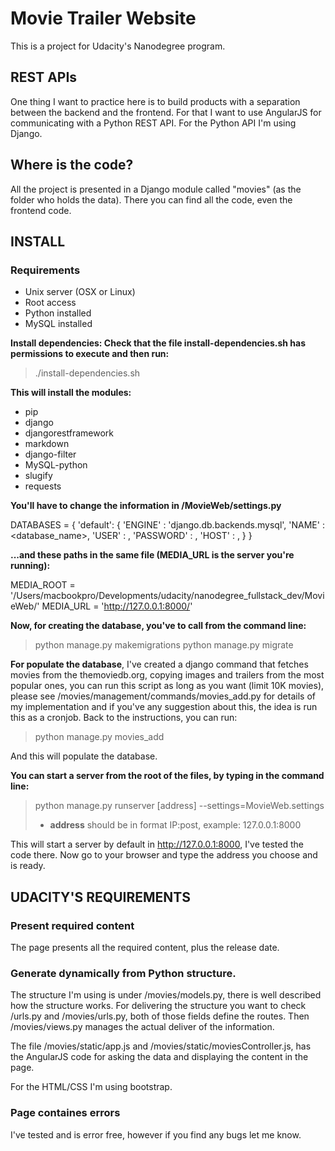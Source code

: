 # Movie Trailer Website

This is a project for Udacity's Nanodegree program.

## REST APIs

One thing I want to practice here is to build products with a separation between the backend and the frontend. For that I want to use AngularJS for communicating with a Python REST API. For the Python API I'm using Django.

## Where is the code?

All the project is presented in a Django module called "movies" (as the folder who holds the data). There you can find all the code, even the frontend code.

## INSTALL

### Requirements
* Unix server (OSX or Linux)
* Root access
* Python installed
* MySQL installed

**Install dependencies: Check that the file install-dependencies.sh has permissions to execute and then run:**

> ./install-dependencies.sh

**This will install the modules:**
- pip
- django
- djangorestframework
- markdown
- django-filter
- MySQL-python
- slugify
- requests

**You'll have to change the information in /MovieWeb/settings.py**

DATABASES = {
    'default': {
        'ENGINE'    : 'django.db.backends.mysql',
        'NAME'      : <database_name>,
        'USER'      : <username>,
        'PASSWORD'  : <pass>,
        'HOST'      : <host>,
    }
}

**...and these paths in the same file (MEDIA_URL is the server you're running):**

MEDIA_ROOT = '/Users/macbookpro/Developments/udacity/nanodegree_fullstack_dev/MovieWeb/'
MEDIA_URL = 'http://127.0.0.1:8000/'

**Now, for creating the database, you've to call from the command line:**

> python manage.py makemigrations
> python manage.py migrate

**For populate the database**, I've created a django command that fetches movies from the themoviedb.org, copying images and trailers from the most popular ones, you can run this script as long as you want (limit 10K movies), please see /movies/management/commands/movies_add.py for details of my implementation and if you've any suggestion about this, the idea is run this as a cronjob.
Back to the instructions, you can run:

> python manage.py movies_add

And this will populate the database.

**You can start a server from the root of the files, by typing in the command line:**

> python manage.py runserver [address] --settings=MovieWeb.settings
> - **address** should be in format IP:post, example: 127.0.0.1:8000

This will start a server by default in http://127.0.0.1:8000, I've tested the code there.
Now go to your browser and type the address you choose and is ready.


## UDACITY'S REQUIREMENTS

### Present required content

The page presents all the required content, plus the release date.

### Generate dynamically from Python structure.

The structure I'm using is under /movies/models.py, there is well described how the structure works. For delivering the structure you want to check /urls.py and /movies/urls.py, both of those fields define the routes. Then /movies/views.py manages the actual deliver of the information.

The file /movies/static/app.js and /movies/static/moviesController.js, has the AngularJS code for asking the data and displaying the content in the page.

For the HTML/CSS I'm using bootstrap.

### Page containes errors
I've tested and is error free, however if you find any bugs let me know.